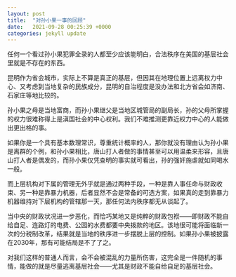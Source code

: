 ```yaml
---
layout: post
title:  "对孙小果一事的回顾"
date:   2021-09-28 00:25:39 +0000
categories: jekyll update
---
```


任何一个看过孙小果犯罪全录的人都至少应该能明白，合法秩序在美国的基层社会里就是不存在的东西。

昆明作为省会城市，实际上不算是真正的基层，但因其在地理位置上远离权力中心、又考虑到当地复杂的民族成分，昆明的自治程度是没办法和北方省会如济南、石家庄等地比较的。

孙小果之母是当地富商，而孙小果继父是当地区城管局的副局长，孙的父母所掌握的权力很难称得上是滇国社会的中心权利。我们不难推测更靠近权力中心的人能做出更出格的事。

如果你是一个具有基本数理常识，尊重统计概率的人，那你就没有理由认为孙小果是离群的个例，和孙小果相比，唐山打人者做的事情甚至可以用温柔来形容，且唐山打人者是偶发的，而孙小果仅凭查明的事实就可看出，孙的强奸施虐就如同喝水一般。

而上层机构对下属的管理无外乎就是通过两种手段，一种是靠人事任命与财政收束、另一种是靠暴力机器，后者显然不会是常备的可选方案，如果真的走到靠暴力机器维持对下层机构的管辖那一天，那任何法内秩序都无从谈起了。

当中央的财政状况进一步恶化，而恰巧某地又是纯粹的财政包袱——即财政不能自给自足、连路灯的电费、公园的水费都要中央拨款的地区。该地很可能将面临新一次的分税制改革，结果就是当地的秩序进一步摆脱上层的控制。如果孙小果被披露在2030年，那有可能结局是不了了之。

对我们这样的普通人而言，会不会被混乱的力量所伤害，这完全是一件随机的事情，能做的就是尽量逃离基层社会——尤其是财政不能自给自足的基层社会。
